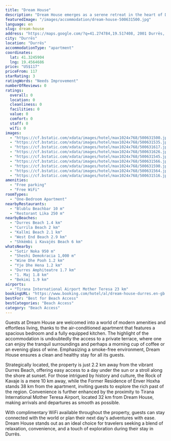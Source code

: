 ```yaml
---
title: "Dream House"
description: "Dream House emerges as a serene retreat in the heart of Durrës, Durres County, offering guests a unique blend of comfort and convenience."
featuredImage: "/images/accommodation/dream-house-500631500.jpg"
language: en
slug: dream-house
address: "https://maps.google.com/?q=41.274784,19.517408, 2001 Durrës, Albania"
city: "Durrës"
location: "Durrës"
accommodationType: "apartment"
coordinates:
  lat: 41.3245904
  lng: 19.4564686
price: "US$117"
priceFrom: 117
starRating: 3
ratingWords: "Needs Improvement"
numberOfReviews: 0
ratings:
  overall: 0
  location: 0
  cleanliness: 0
  facilities: 0
  value: 0
  comfort: 0
  staff: 0
  wifi: 0
images:
  - "https://cf.bstatic.com/xdata/images/hotel/max1024x768/500631500.jpg?k=78818977a731d0e0531ff0153b95ec2fa44a92fda6077c545524ce6152e55244&o=&hp=1"
  - "https://cf.bstatic.com/xdata/images/hotel/max1024x768/500631535.jpg?k=190c3d8b04f9fc8648a593392918f610dbb5b9a014d7b8e5e1ab647719424505&o=&hp=1"
  - "https://cf.bstatic.com/xdata/images/hotel/max1024x768/500631617.jpg?k=ee3e6118cb1d40238f51bd344225712e8575df6850281d47448c71918e5e976c&o=&hp=1"
  - "https://cf.bstatic.com/xdata/images/hotel/max1024x768/500631626.jpg?k=81c7573509d04d640325c7b5d6e53a40ffa277346c029e71c975cc32634a9cbc&o=&hp=1"
  - "https://cf.bstatic.com/xdata/images/hotel/max1024x768/500631545.jpg?k=69490d2b12e7decd89056ac2e12a2c59ceb7e984ad052fbac373a9f3c131630a&o=&hp=1"
  - "https://cf.bstatic.com/xdata/images/hotel/max1024x768/500631566.jpg?k=a7a31fba4d644c75ee7709b99427f05a64f9547c153aa280be5705b6d0832be1&o=&hp=1"
  - "https://cf.bstatic.com/xdata/images/hotel/max1024x768/500631590.jpg?k=2659365b816ea290de609f7468cdea1a5daf6b2bc3aad76f94a14a7ef9a722b2&o=&hp=1"
  - "https://cf.bstatic.com/xdata/images/hotel/max1024x768/500631564.jpg?k=3514550cdc0aaf24f5a322e169dddf877b8a77331c7e6af8b1f6d5d60acd4443&o=&hp=1"
  - "https://cf.bstatic.com/xdata/images/hotel/max1024x768/500631516.jpg?k=ac24040d94e8e9a7bdc1079110a8961183bc02a009977b9bb3c456782a0b004a&o=&hp=1"
amenities:
  - "Free parking"
  - "Free WiFi"
roomTypes:
  - "One-Bedroom Apartment"
nearbyRestaurants:
  - "Blublu Beachbar 10 m"
  - "Restorant Lika 250 m"
nearbyBeaches:
  - "Durres Beach 1.4 km"
  - "Currila Beach 2 km"
  - "Kallmi Beach 2.1 km"
  - "West End Beach 2.9 km"
  - "Shkëmbi i Kavajës Beach 6 km"
whatsNearby:
  - "Sotir Noka 950 m"
  - "Sheshi Demokracia 1,000 m"
  - "Wine Dhe Pooh 1.2 km"
  - "Yje Dhe Hena 1.2 km"
  - "Durres Amphiteatre 1.7 km"
  - "1. Maj 1.8 km"
  - "Bekimi 1.9 km"
airports:
  - "Tirana International Airport Mother Teresa 23 km"
bookingURL: "https://www.booking.com/hotel/al/dream-house-durres.en-gb.html?aid=8035640"
bestFor: "Best for Beach Access"
bestCategories: "Beach Access"
category: "Beach Access"
---
```


Guests at Dream House are welcomed into a world of modern amenities and effortless living, thanks to the air-conditioned apartment that features a spacious bedroom and a fully equipped kitchen. The highlight of the accommodation is undoubtedly the access to a private terrace, where one can enjoy the tranquil surroundings and perhaps a morning cup of coffee or an evening glass of wine. Emphasizing a smoke-free environment, Dream House ensures a clean and healthy stay for all its guests.

Strategically located, the property is just 2.2 km away from the vibrant Durres Beach, offering easy access to a day under the sun or a stroll along the shore at sunset. For those intrigued by history and culture, the Rock of Kavaje is a mere 10 km away, while the Former Residence of Enver Hoxha stands 38 km from the apartment, inviting guests to explore the rich past of the region. Convenience is further enhanced by the proximity to Tirana International Mother Teresa Airport, located 32 km from Dream House, making arrivals and departures as smooth as possible.

With complimentary WiFi available throughout the property, guests can stay connected with the world or plan their next day's adventures with ease. Dream House stands out as an ideal choice for travelers seeking a blend of relaxation, convenience, and a touch of exploration during their stay in Durrës.